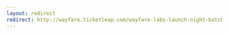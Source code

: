 ```yaml
---
layout: redirect
redirect: http://wayfare.ticketleap.com/wayfare-labs-launch-night-batch-2/
---
```


